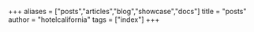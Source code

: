 +++
aliases = ["posts","articles","blog","showcase","docs"]
title = "posts"
author = "hotelcalifornia"
tags = ["index"]
+++